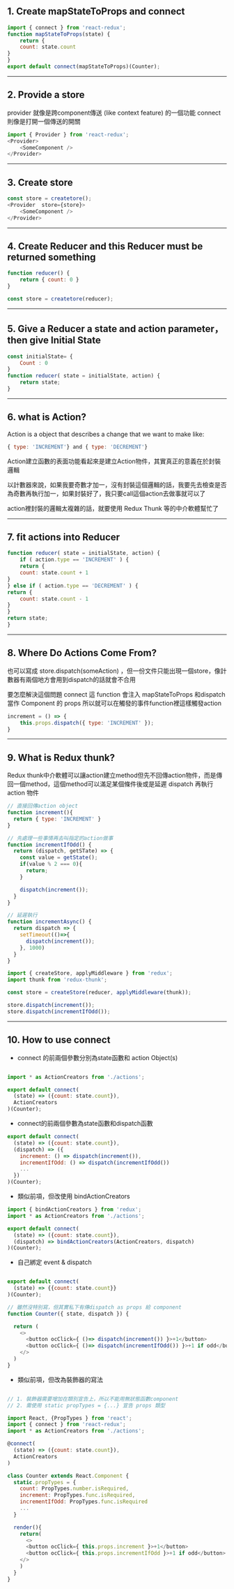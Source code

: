 <h2>1. Create mapStateToProps and connect</h2>

```js
import { connect } from 'react-redux';
function mapStateToProps(state) {
	return {
	count: state.count
}
}
export default connect(mapStateToProps)(Counter);
```
<hr>
<h2>2. Provide a store</h2>

provider 就像是跨component傳送 (like context feature) 的一個功能
connect 則像是打開一個傳送的開關

```js
import { Provider } from 'react-redux';
<Provider>
	<SomeComponent />
</Provider>
```
<hr>
<h2>3. Create store</h2>

```js
const store = createtore();
<Provider  store={store}>
	<SomeComponent />
</Provider>
```
<hr>
<h2>4. Create Reducer and this Reducer must be returned something</h2>

```js
function reducer() {
	return { count: 0 }
}

const store = createtore(reducer);
```
<hr>
<h2>5. Give a Reducer a state and action parameter，then give Initial State</h2>

```js
const initialState= {
	Count : 0
}
function reducer( state = initialState, action) {
	return state;
}
```
<hr>
<h2>6. what is Action?</h2>

Action is a object that describes a change that we want to make
like:
```js
{ type: 'INCREMENT'} and { type: 'DECREMENT'}
```

Action建立函數的表面功能看起來是建立Action物件，其實真正的意義在於封裝邏輯

以計數器來說，如果我要奇數才加一，沒有封裝這個邏輯的話，我要先去檢查是否為奇數再執行加一，如果封裝好了，我只要call這個action去做事就可以了

action裡封裝的邏輯太複雜的話，就要使用 Redux Thunk 等的中介軟體幫忙了

<hr>

<h2>7. fit actions into Reducer</h2>

```js
function reducer( state = initialState, action) {
	if ( action.type == 'INCREMENT' ) {
	return {
	count: state.count + 1
}
} else if ( action.type == 'DECREMENT' ) {
return {
	count: state.count - 1
}
}
return state;
}
```
<hr>

<h2>8. Where Do Actions Come From?</h2>

也可以寫成 store.dispatch(someAction) ，但一份文件只能出現一個store，像計數器有兩個地方會用到dispatch的話就會不合用

要怎麼解決這個問題
connect 這 function 會注入 mapStateToProps 和dispatch 當作 Component 的 
props 所以就可以在觸發的事件function裡這樣觸發action

```js
increment = () => {
    this.props.dispatch({ type: 'INCREMENT' });
}
```
<hr>
<h2>9. What is Redux thunk?</h2>

Redux thunk中介軟體可以讓action建立method但先不回傳action物件，而是傳回一個method，這個method可以滿足某個條件後或是延遲 dispatch 再執行 action 物件

```js
// 直接回傳action object
function increment(){
  return { type: 'INCREMENT' }
}

// 先處理一些事情再去叫指定的action做事
function incrementIfOdd() {
  return (dispatch, getSTate) => {
    const value = getState();
    if(value % 2 === 0){
      return;
    }

    dispatch(increment());
  }
}

// 延遲執行
function incrementAsync() {
  return dispatch => {
    setTimeout(()=>{
      dispatch(increment());
    }, 1000)
  }
}
```

```js
import { createStore, applyMiddleware } from 'redux';
import thunk from 'redux-thunk';

const store = createStore(reducer, applyMiddleware(thunk));

store.dispatch(increment());
store.dispatch(incrementIfOdd());
```
<hr>
<h2>10. How to use connect</h2>

- connect 的前兩個參數分別為state函數和 action Object(s)

```js

import * as ActionCreators from './actions';

export default connect(
  (state) => ({count: state.count}),
  ActionCreators
)(Counter);
```

- connect的前兩個參數為state函數和dispatch函數

```js
export default connect(
  (state) => ({count: state.count}),
  (dispatch) => ({
    increment: () => dispatch(increment()),
    incrementIfOdd: () => dispatch(incrementIfOdd())
    ...
  })
)(Counter);
```

- 類似前項，但改使用 bindActionCreators

```js
import { bindActionCreators } from 'redux';
import * as ActionCreators from './actions';

export default connect(
  (state) => ({count: state.count}),
  (dispatch) => bindActionCreators(ActionCreators, dispatch)
)(Counter);

```

- 自己綁定 event & dispatch

```js

export default connect(
  (state) => {{count: state.count}}
)(Counter);

// 雖然沒特別寫，但其實私下有傳dispatch as props 給 component
function Counter({ state, dispatch }) { 

  return (
    <>
      <button ocClick={ ()=> dispatch(increment()) }>+1</button>
      <button ocClick={ ()=> dispatch(incrementIfOdd()) }>+1 if odd</button>
    </>
  )
}

```

- 類似前項，但改為裝飾器的寫法

```js

// 1. 裝飾器需要增加在類別宣告上，所以不能用無狀態函數component
// 2. 需使用 static propTypes = {...} 宣告 props 類型

import React, {PropTypes } from 'react';
import { connect } from 'react-redux';
import * as ActionCreators from './actions';

@connect(
  (state) => ({count: state.count}),
  ActionCreators
)

class Counter extends React.Component {
  static.propTypes = {
    count: PropTypes.number.isRequired,
    increment: PropTypes.func.isRequired,
    incrementIfOdd: PropTypes.func.isRequired
    ...
  }

  render(){
    return(
      <>
      <button ocClick={ this.props.increment }>+1</button>
      <button ocClick={ this.props.incrementIfOdd }>+1 if odd</button>
    </>
    )
  }
}

```
